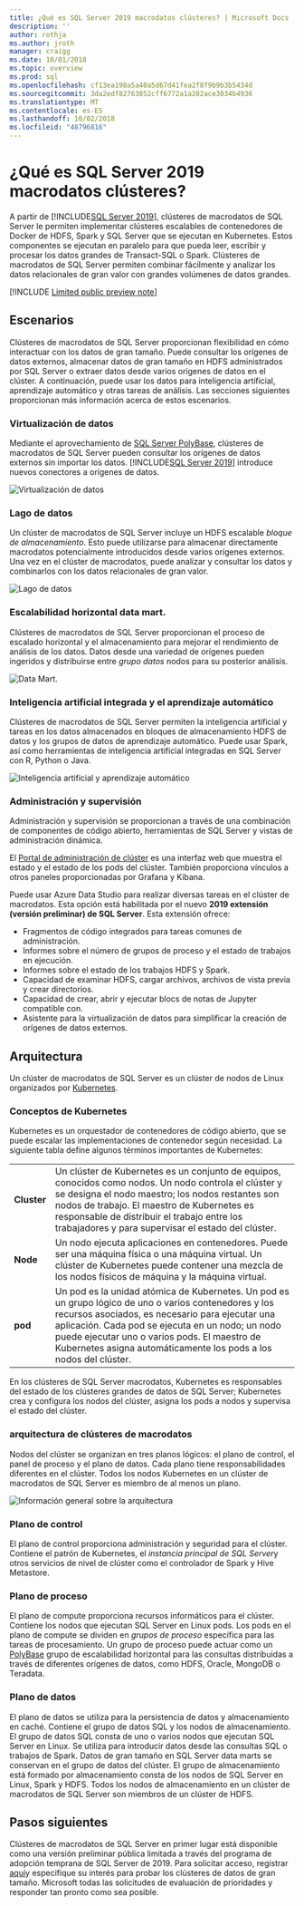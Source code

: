 ```yaml
---
title: ¿Qué es SQL Server 2019 macrodatos clústeres? | Microsoft Docs
description: ''
author: rothja
ms.author: jroth
manager: craigg
ms.date: 10/01/2018
ms.topic: overview
ms.prod: sql
ms.openlocfilehash: cf13ea198a5a40a5d67d41fea2f8f9b9b3b5434d
ms.sourcegitcommit: 3da2edf82763852cff6772a1a282ace3034b4936
ms.translationtype: MT
ms.contentlocale: es-ES
ms.lasthandoff: 10/02/2018
ms.locfileid: "48796816"
---
```

# <a name="what-is-sql-server-2019-big-data-clusters"></a>¿Qué es SQL Server 2019 macrodatos clústeres?

A partir de [!INCLUDE[SQL Server 2019](../includes/sssqlv15-md.md)], clústeres de macrodatos de SQL Server le permiten implementar clústeres escalables de contenedores de Docker de HDFS, Spark y SQL Server que se ejecutan en Kubernetes. Estos componentes se ejecutan en paralelo para que pueda leer, escribir y procesar los datos grandes de Transact-SQL o Spark. Clústeres de macrodatos de SQL Server permiten combinar fácilmente y analizar los datos relacionales de gran valor con grandes volúmenes de datos grandes.

[!INCLUDE [Limited public preview note](../includes/big-data-cluster-preview-note.md)]

## <a name="scenarios"></a>Escenarios

Clústeres de macrodatos de SQL Server proporcionan flexibilidad en cómo interactuar con los datos de gran tamaño. Puede consultar los orígenes de datos externos, almacenar datos de gran tamaño en HDFS administrados por SQL Server o extraer datos desde varios orígenes de datos en el clúster. A continuación, puede usar los datos para inteligencia artificial, aprendizaje automático y otras tareas de análisis. Las secciones siguientes proporcionan más información acerca de estos escenarios.

### <a name="data-virtualization"></a>Virtualización de datos

Mediante el aprovechamiento de [SQL Server PolyBase](../relational-databases/polybase/polybase-guide.md), clústeres de macrodatos de SQL Server pueden consultar los orígenes de datos externos sin importar los datos. [!INCLUDE[SQL Server 2019](../includes/sssqlv15-md.md)] introduce nuevos conectores a orígenes de datos.

![Virtualización de datos](media/big-data-cluster-overview/data-virtualization.png)

### <a name="data-lake"></a>Lago de datos

Un clúster de macrodatos de SQL Server incluye un HDFS escalable *bloque de almacenamiento*. Esto puede utilizarse para almacenar directamente macrodatos potencialmente introducidos desde varios orígenes externos. Una vez en el clúster de macrodatos, puede analizar y consultar los datos y combinarlos con los datos relacionales de gran valor.

![Lago de datos](media/big-data-cluster-overview/data-lake.png)

### <a name="scale-out-data-mart"></a>Escalabilidad horizontal data mart.

Clústeres de macrodatos de SQL Server proporcionan el proceso de escalado horizontal y el almacenamiento para mejorar el rendimiento de análisis de los datos. Datos desde una variedad de orígenes pueden ingeridos y distribuirse entre *grupo datos* nodos para su posterior análisis.

![Data Mart.](media/big-data-cluster-overview/data-mart.png)

### <a name="integrated-ai-and-machine-learning"></a>Inteligencia artificial integrada y el aprendizaje automático

Clústeres de macrodatos de SQL Server permiten la inteligencia artificial y tareas en los datos almacenados en bloques de almacenamiento HDFS de datos y los grupos de datos de aprendizaje automático. Puede usar Spark, así como herramientas de inteligencia artificial integradas en SQL Server con R, Python o Java.

![Inteligencia artificial y aprendizaje automático](media/big-data-cluster-overview/ai-ml-spark.png)

### <a name="management-and-monitoring"></a>Administración y supervisión

Administración y supervisión se proporcionan a través de una combinación de componentes de código abierto, herramientas de SQL Server y vistas de administración dinámica.

El [Portal de administración de clúster](cluster-admin-portal.md) es una interfaz web que muestra el estado y el estado de los pods del clúster. También proporciona vínculos a otros paneles proporcionadas por Grafana y Kibana.

Puede usar Azure Data Studio para realizar diversas tareas en el clúster de macrodatos. Esta opción está habilitada por el nuevo **2019 extensión (versión preliminar) de SQL Server**. Esta extensión ofrece:

- Fragmentos de código integrados para tareas comunes de administración.
- Informes sobre el número de grupos de proceso y el estado de trabajos en ejecución.
- Informes sobre el estado de los trabajos HDFS y Spark.
- Capacidad de examinar HDFS, cargar archivos, archivos de vista previa y crear directorios.
- Capacidad de crear, abrir y ejecutar blocs de notas de Jupyter compatible con.
- Asistente para la virtualización de datos para simplificar la creación de orígenes de datos externos.

## <a id="architecture"></a> Arquitectura

Un clúster de macrodatos de SQL Server es un clúster de nodos de Linux organizados por [Kubernetes](https://kubernetes.io/docs/concepts/).

### <a name="kubernetes-concepts"></a>Conceptos de Kubernetes

Kubernetes es un orquestador de contenedores de código abierto, que se puede escalar las implementaciones de contenedor según necesidad. La siguiente tabla define algunos términos importantes de Kubernetes:

|||
|--|--|
| **Cluster** | Un clúster de Kubernetes es un conjunto de equipos, conocidos como nodos. Un nodo controla el clúster y se designa el nodo maestro; los nodos restantes son nodos de trabajo. El maestro de Kubernetes es responsable de distribuir el trabajo entre los trabajadores y para supervisar el estado del clúster. |
| **Node** | Un nodo ejecuta aplicaciones en contenedores. Puede ser una máquina física o una máquina virtual. Un clúster de Kubernetes puede contener una mezcla de los nodos físicos de máquina y la máquina virtual. |
| **pod** | Un pod es la unidad atómica de Kubernetes. Un pod es un grupo lógico de uno o varios contenedores y los recursos asociados, es necesario para ejecutar una aplicación. Cada pod se ejecuta en un nodo; un nodo puede ejecutar uno o varios pods. El maestro de Kubernetes asigna automáticamente los pods a los nodos del clúster. |

En los clústeres de SQL Server macrodatos, Kubernetes es responsables del estado de los clústeres grandes de datos de SQL Server; Kubernetes crea y configura los nodos del clúster, asigna los pods a nodos y supervisa el estado del clúster.

### <a name="big-data-clusters-architecture"></a>arquitectura de clústeres de macrodatos

Nodos del clúster se organizan en tres planos lógicos: el plano de control, el panel de proceso y el plano de datos. Cada plano tiene responsabilidades diferentes en el clúster. Todos los nodos Kubernetes en un clúster de macrodatos de SQL Server es miembro de al menos un plano.

![Información general sobre la arquitectura](media/big-data-cluster-overview/architecture-diagram-planes.png)

### <a id="controlplane"></a> Plano de control

El plano de control proporciona administración y seguridad para el clúster. Contiene el patrón de Kubernetes, el *instancia principal de SQL Server*y otros servicios de nivel de clúster como el controlador de Spark y Hive Metastore.

### <a id="computeplane"></a> Plano de proceso

El plano de compute proporciona recursos informáticos para el clúster. Contiene los nodos que ejecutan SQL Server en Linux pods. Los pods en el plano de compute se dividen en *grupos de proceso* específica para las tareas de procesamiento. Un grupo de proceso puede actuar como un [PolyBase](../relational-databases/polybase/polybase-guide.md) grupo de escalabilidad horizontal para las consultas distribuidas a través de diferentes orígenes de datos, como HDFS, Oracle, MongoDB o Teradata.

### <a id="dataplane"></a> Plano de datos

El plano de datos se utiliza para la persistencia de datos y almacenamiento en caché. Contiene el grupo de datos SQL y los nodos de almacenamiento.  El grupo de datos SQL consta de uno o varios nodos que ejecutan SQL Server en Linux. Se utiliza para introducir datos desde las consultas SQL o trabajos de Spark. Datos de gran tamaño en SQL Server data marts se conservan en el grupo de datos del clúster. El grupo de almacenamiento está formado por almacenamiento consta de los nodos de SQL Server en Linux, Spark y HDFS. Todos los nodos de almacenamiento en un clúster de macrodatos de SQL Server son miembros de un clúster de HDFS.

## <a name="next-steps"></a>Pasos siguientes

Clústeres de macrodatos de SQL Server en primer lugar está disponible como una versión preliminar pública limitada a través del programa de adopción temprana de SQL Server de 2019. Para solicitar acceso, registrar [aquí](https://aka.ms/eapsignup)y especifique su interés para probar los clústeres de datos de gran tamaño. Microsoft todas las solicitudes de evaluación de prioridades y responder tan pronto como sea posible.